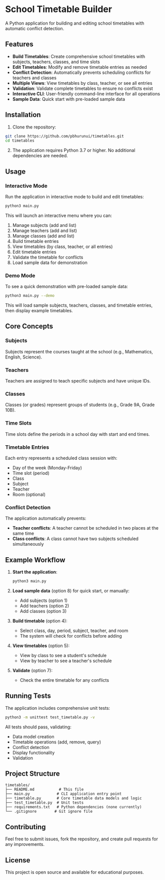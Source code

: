 # School Timetable Builder

A Python application for building and editing school timetables with automatic conflict detection.

## Features

- **Build Timetables**: Create comprehensive school timetables with subjects, teachers, classes, and time slots
- **Edit Timetables**: Modify and remove timetable entries as needed
- **Conflict Detection**: Automatically prevents scheduling conflicts for teachers and classes
- **Multiple Views**: View timetables by class, teacher, or see all entries
- **Validation**: Validate complete timetables to ensure no conflicts exist
- **Interactive CLI**: User-friendly command-line interface for all operations
- **Sample Data**: Quick start with pre-loaded sample data

## Installation

1. Clone the repository:
```bash
git clone https://github.com/pbhurunui/timetables.git
cd timetables
```

2. The application requires Python 3.7 or higher. No additional dependencies are needed.

## Usage

### Interactive Mode

Run the application in interactive mode to build and edit timetables:

```bash
python3 main.py
```

This will launch an interactive menu where you can:
1. Manage subjects (add and list)
2. Manage teachers (add and list)
3. Manage classes (add and list)
4. Build timetable entries
5. View timetables (by class, teacher, or all entries)
6. Edit timetable entries
7. Validate the timetable for conflicts
8. Load sample data for demonstration

### Demo Mode

To see a quick demonstration with pre-loaded sample data:

```bash
python3 main.py --demo
```

This will load sample subjects, teachers, classes, and timetable entries, then display example timetables.

## Core Concepts

### Subjects
Subjects represent the courses taught at the school (e.g., Mathematics, English, Science).

### Teachers
Teachers are assigned to teach specific subjects and have unique IDs.

### Classes
Classes (or grades) represent groups of students (e.g., Grade 9A, Grade 10B).

### Time Slots
Time slots define the periods in a school day with start and end times.

### Timetable Entries
Each entry represents a scheduled class session with:
- Day of the week (Monday-Friday)
- Time slot (period)
- Class
- Subject
- Teacher
- Room (optional)

### Conflict Detection
The application automatically prevents:
- **Teacher conflicts**: A teacher cannot be scheduled in two places at the same time
- **Class conflicts**: A class cannot have two subjects scheduled simultaneously

## Example Workflow

1. **Start the application**:
   ```bash
   python3 main.py
   ```

2. **Load sample data** (option 8) for quick start, or manually:
   - Add subjects (option 1)
   - Add teachers (option 2)
   - Add classes (option 3)

3. **Build timetable** (option 4):
   - Select class, day, period, subject, teacher, and room
   - The system will check for conflicts before adding

4. **View timetables** (option 5):
   - View by class to see a student's schedule
   - View by teacher to see a teacher's schedule

5. **Validate** (option 7):
   - Check the entire timetable for any conflicts

## Running Tests

The application includes comprehensive unit tests:

```bash
python3 -m unittest test_timetable.py -v
```

All tests should pass, validating:
- Data model creation
- Timetable operations (add, remove, query)
- Conflict detection
- Display functionality
- Validation

## Project Structure

```
timetables/
├── README.md           # This file
├── main.py            # CLI application entry point
├── timetable.py       # Core timetable data models and logic
├── test_timetable.py  # Unit tests
├── requirements.txt   # Python dependencies (none currently)
└── .gitignore        # Git ignore file
```

## Contributing

Feel free to submit issues, fork the repository, and create pull requests for any improvements.

## License

This project is open source and available for educational purposes.
